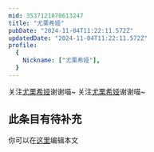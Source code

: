 ```yaml
---
mid: 3537121870613247
title: "尤栗希娅"
pubDate: "2024-11-04T11:22:11.572Z"
updatedDate: "2024-11-04T11:22:11.572Z"
profile:
  {
    Nickname: ["尤栗希娅"],
  }
---
```


关注[尤栗希娅](https://space.bilibili.com/3537121870613247)谢谢喵~ 关注[尤栗希娅](https://space.bilibili.com/3537121870613247)谢谢喵~

## 此条目有待补充
你可以在[这里](https://github.com/Yuhanawa/VTuber.ICU/edit/master/src/content/v/尤栗希娅/index.md)编辑本文
